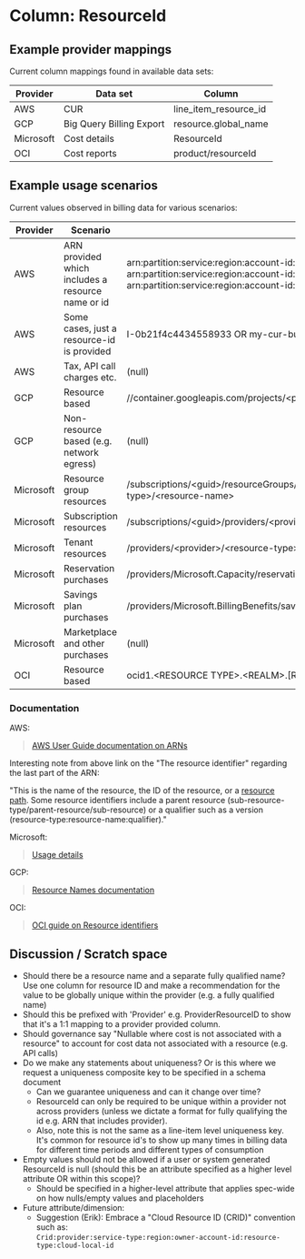 # Column: ResourceId

## Example provider mappings

Current column mappings found in available data sets:

| Provider  | Data set                 | Column                               |
|-----------|--------------------------|--------------------------------------|
| AWS       | CUR                      | line_item_resource_id                |
| GCP       | Big Query Billing Export | resource.global_name                 |
| Microsoft | Cost details             | ResourceId                           |
| OCI       | Cost reports             | product/resourceId                   |

## Example usage scenarios

Current values observed in billing data for various scenarios:

| Provider  | Scenario                                          | Pattern                                                                                               |
|-----------|---------------------------------------------------|-------------------------------------------------------------------------------------------------------|
| AWS       | ARN provided which includes a resource name or id | arn:partition:service:region:account-id:resource-id <br>arn:partition:service:region:account-id:resource-type/resource-id<br> arn:partition:service:region:account-id:resource-type:resource-id|
| AWS       | Some cases, just a resource-id is provided        | I-0b21f4c4434558933 OR my-cur-bucket                                                                  |
| AWS       | Tax, API call charges etc.                        | (null)                                                                                                |
| GCP       | Resource based                                    | //container.googleapis.com/projects/<project_id>/locations/\<location>/clusters/\<cluster>            |
| GCP       | Non-resource based (e.g. network egress)          | (null)                                                                                                |
| Microsoft | Resource group resources                          | /subscriptions/\<guid>/resourceGroups/\<name>/providers/\<provider>/\<resource-type>/\<resource-name> |
| Microsoft | Subscription resources                            | /subscriptions/\<guid>/providers/\<provider>/\<resource-type>/\<resource-name>                        |
| Microsoft | Tenant resources                                  | /providers/\<provider>/\<resource-type>/\<resource-name>                                              |
| Microsoft | Reservation purchases                             | /providers/Microsoft.Capacity/reservationOrders/\<guid>                                               |
| Microsoft | Savings plan purchases                            | /providers/Microsoft.BillingBenefits/savingsPlanOrders/\<guid>                                        |
| Microsoft | Marketplace and other purchases                   | (null)                                                                                                |
| OCI       | Resource based                                    | ocid1.\<RESOURCE TYPE>.\<REALM>.\[REGION]\[.FUTURE USE].\<UNIQUE ID>

### Documentation

AWS:
> [AWS User Guide documentation on ARNs](https://docs.aws.amazon.com/IAM/latest/UserGuide/reference-arns.html)

Interesting note from above link on the "The resource identifier" regarding the last part of the ARN:

"This is the name of the resource, the ID of the resource, or a [resource path](https://docs.aws.amazon.com/IAM/latest/UserGuide/reference-arns.html#arns-paths). Some resource identifiers include a parent resource (sub-resource-type/parent-resource/sub-resource) or a qualifier such as a version (resource-type:resource-name:qualifier)."

Microsoft:
> [Usage details](https://learn.microsoft.com/azure/cost-management-billing/automate/understand-usage-details-fields)

GCP:
> [Resource Names documentation](https://cloud.google.com/asset-inventory/docs/resource-name-format)

OCI:
> [OCI guide on Resource identifiers](https://docs.oracle.com/en-us/iaas/Content/General/Concepts/identifiers.htm)

## Discussion / Scratch space

- Should there be a resource name and a separate fully qualified name? Use one column for resource ID and make a recommendation for the value to be globally unique within the provider (e.g. a fully qualified name)
- Should this be prefixed with 'Provider' e.g. ProviderResourceID to show that it's a 1:1 mapping to a provider provided column.
- Should governance say "Nullable where cost is not associated with a resource" to account for cost data not associated with a resource (e.g. API calls)
- Do we make any statements about uniqueness? Or is this where we request a uniqueness composite key to be specified in a schema document
  - Can we guarantee uniqueness and can it change over time?
  - ResourceId can only be required to be unique within a provider not across providers (unless we dictate a format for fully qualifying the id e.g. ARN that includes provider).
  - Also, note this is not the same as a line-item level uniqueness key. It's common for resource id's to show up many times in billing data for different time periods and different types of consumption
- Empty values should not be allowed if a user or system generated ResourceId is null (should this be an attribute specified as a higher level attribute OR within this scope)?
  - Should be specified in a higher-level attribute that applies spec-wide on how nulls/empty values and placeholders
- Future attribute/dimension:
  - Suggestion (Erik): Embrace a "Cloud Resource ID (CRID)" convention such as:
    <br>  `Crid:provider:service-type:region:owner-account-id:resource-type:cloud-local-id`
